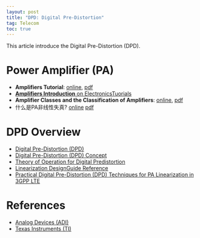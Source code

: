 ```yaml
---
layout: post
title: "DPD: Digital Pre-Distortion"
tag: Telecom
toc: true
---
```


This article introduce the Digital Pre-Distortion (DPD).

<!--more-->

# Power Amplifier (PA)

* **Amplifiers Tutorial**: [online](https://www.tutorialspoint.com/amplifiers/transistor_overview.htm), [pdf](/docs/Amplifiers_Quick_Guide.pdf)
* [**Amplifiers Introduction** on ElectronicsTuorials](https://www.electronics-tutorials.ws/amplifier/amp_1.html)
* **Amplifier Classes and the Classification of Amplifiers**: [online](https://www.electronics-tutorials.ws/amplifier/amplifier-classes.html), [pdf](/docs/Amplifier_Classes_and_Classification_of_Amplifiers.pdf)
* 什么是PA非线性失真? [online](https://zhuanlan.zhihu.com/p/461837181) [pdf](/docs/What_is_non_linearization_in_PA.pdf)

# DPD Overview

* [Digital Pre-Distortion (DPD)](/docs/Digital_Pre-Distortion.pdf)
* [Digital Pre-Distortion (DPD) Concept](/docs/Digital_Pre-Distortion_Concept.pdf)
* [Theory of Operation for Digital Predistortion](/docs/Theory_of_Operation_for_Digital_Predistortion.pdf)
* [Linearization DesignGuide Reference](/docs/Linearization_DesignGuide_Reference.pdf)
* [Practical Digital Pre-Distortion (DPD) Techniques for PA Linearization in 3GPP LTE](/docs/Practical_Digital_Pre-Distortion_Techniques_for_PA_Linearization_in_3GPP_LTE.pdf)

# References

* [Analog Devices (ADI)](https://www.analog.com/)
* [Texas Instruments (TI)](https://www.ti.com/)

